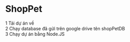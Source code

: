 # ShopPet
1 Tải dự án về   
2 Chạy database đã gửi trên google drive tên shopPetDB   
3 Chạy dự án bằng Node.JS
